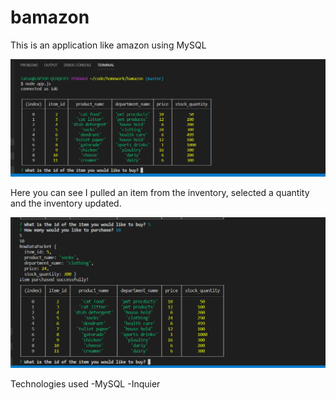# bamazon
This is an application like amazon using MySQL

![Image](images/bamazon1.png)

Here you can see I pulled an item from the inventory, selected a quantity and the inventory updated. 

![Image](images/bamazon2.png)

Technologies used 
-MySQL
-Inquier

